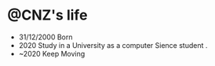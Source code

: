 @CNZ's life
===============

- 31/12/2000 Born
- 2020 Study in a University as a computer Sience student .
- ~2020 Keep Moving
